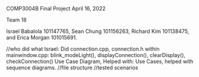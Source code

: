 COMP3004B
Final Project
April 16, 2022

Team 18

Israel Babalola 101147765, 
Sean Chung 101156263, 
Richard Kim 101138475, 
and Erica Morgan 101015691.

//who did what
Israel:
Did connection.cpp, connection.h
within mainwindow.cpp: blink_modeLight(), displayConnection(), clearDisplay(), checkConnection()
Use Case Diagram, 
Helped with: Use Cases, helped with sequence diagrams.
//file structure
//tested scenarios
